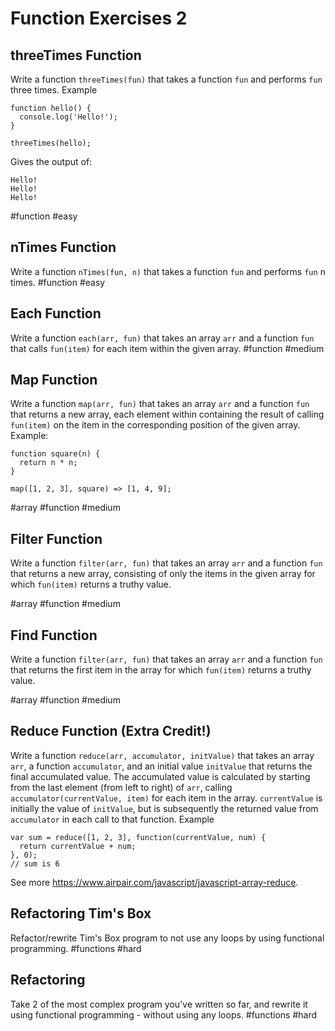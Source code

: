 # Function Exercises 2

## threeTimes Function

Write a function `threeTimes(fun)` that takes a function `fun` and performs `fun` three times. Example

```
function hello() {
  console.log('Hello!');
}

threeTimes(hello);
```

Gives the output of:

```
Hello!
Hello!
Hello!
```

#function #easy

## nTimes Function

Write a function `nTimes(fun, n)` that takes a function `fun` and performs `fun` n times. #function #easy

## Each Function

Write a function `each(arr, fun)` that takes an array `arr` and a function `fun` that calls `fun(item)` for each item within the given array. #function #medium

## Map Function

Write a function `map(arr, fun)` that takes an array `arr` and a function `fun` that returns a new array, each element within containing the result of calling `fun(item)` on the item in the corresponding position of the given array. Example:

```
function square(n) {
  return n * n;
}

map([1, 2, 3], square) => [1, 4, 9];
```

#array #function #medium

## Filter Function

Write a function `filter(arr, fun)` that takes an array `arr` and a function `fun` that returns a new array, consisting of only the items in the given array for which `fun(item)` returns a truthy value.

#array #function #medium

## Find Function

Write a function `filter(arr, fun)` that takes an array `arr` and a function `fun` that returns the first item in the array for which `fun(item)` returns a truthy value.

#array #function #medium

## Reduce Function (Extra Credit!)

Write a function `reduce(arr, accumulator, initValue)` that takes an array `arr`, a function `accumulator`, and an initial value `initValue` that returns the final accumulated value. The accumulated value is calculated by starting from the last element (from left to right) of `arr`, calling `accumulator(currentValue, item)` for each item in the array. `currentValue` is initially the value of `initValue`, but is subsequently the returned value from `accumulator` in each call to that function. Example

```
var sum = reduce([1, 2, 3], function(currentValue, num) {
  return currentValue + num;
}, 0);
// sum is 6
```

See more <https://www.airpair.com/javascript/javascript-array-reduce>.

## Refactoring Tim's Box

Refactor/rewrite Tim's Box program to not use any loops by using functional programming. #functions #hard

## Refactoring

Take 2 of the most complex program you've written so far, and rewrite it using functional programming - without using any loops. #functions #hard
